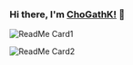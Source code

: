 ### Hi there, I'm [ChoGathK!](https://github.com/ChoGathK/blogs) 👋

![ReadMe Card1](https://github-readme-stats.vercel.app/api?username=ChoGathK&count_private=true&show_icons=true)

![ReadMe Card2](https://github-readme-stats.vercel.app/api/top-langs/?username=ChoGathK&layout=compact)
